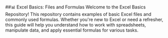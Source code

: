 ##📊 Excel Basics: Files and Formulas
Welcome to the Excel Basics Repository! This repository contains examples of basic Excel files and commonly used formulas. Whether you're new to Excel or need a refresher, this guide will help you understand how to work with spreadsheets, manipulate data, and apply essential formulas for various tasks.
